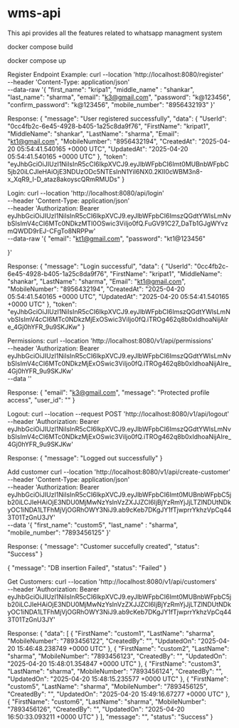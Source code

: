 # wms-api
This api provides all the features related to whatsapp managment system

docker compose build

docker compose up

Register Endpoint 
Example:
curl --location 'http://localhost:8080/register' \
--header 'Content-Type: application/json' \
--data-raw '{
    "first_name": "kripa1",
	"middle_name" : "shankar",
	"last_name": "sharma",
	"email": "k3@gmail.com",
	"password": "k@123456",
	"confirm_password": "k@123456",
	"mobile_number": "8956432193"
}'

Response:
{
    "message": "User registered successfully",
    "data": {
        "UserId": "0cc4fb2c-6e45-4928-b405-1a25c8da9f76",
        "FirstName": "kripat1",
        "MiddleName": "shankar",
        "LastName": "sharma",
        "Email": "kt1@gmail.com",
        "MobileNumber": "8956432194",
        "CreatedAt": "2025-04-20 05:54:41.540165 +0000 UTC",
        "UpdatedAt": "2025-04-20 05:54:41.540165 +0000 UTC"
    },
    "token": "eyJhbGciOiJIUzI1NiIsInR5cCI6IkpXVCJ9.eyJlbWFpbCI6Imt0MUBnbWFpbC5jb20iLCJleHAiOjE3NDUzODc5NTEsInN1YiI6NX0.2KII0cWBM3n8-x_XqR9_I-D_ataz8akoyscQRmRMUDs"
}


Login:
curl --location 'http://localhost:8080/api/login' \
--header 'Content-Type: application/json' \
--header 'Authorization: Bearer eyJhbGciOiJIUzI1NiIsInR5cCI6IkpXVCJ9.eyJlbWFpbCI6ImszQGdtYWlsLmNvbSIsImV4cCI6MTc0NDkzMTI0OSwic3ViIjo0fQ.FuGV91C27_DaTb1GJgWYvzmQWDD9rEJ-CFgTo8NRPPw' \
--data-raw '{
    "email": "kt1@gmail.com",
    "password": "kt1@123456"

}'

Response:
{
    "message": "Login successful",
     "data": {
        "UserId": "0cc4fb2c-6e45-4928-b405-1a25c8da9f76",
        "FirstName": "kripat1",
        "MiddleName": "shankar",
        "LastName": "sharma",
        "Email": "kt1@gmail.com",
        "MobileNumber": "8956432194",
        "CreatedAt": "2025-04-20 05:54:41.540165 +0000 UTC",
        "UpdatedAt": "2025-04-20 05:54:41.540165 +0000 UTC"
    },
    "token": "eyJhbGciOiJIUzI1NiIsInR5cCI6IkpXVCJ9.eyJlbWFpbCI6ImszQGdtYWlsLmNvbSIsImV4cCI6MTc0NDkzMjExOSwic3ViIjo0fQ.iTROg462q8b0xIdhoaNijAIre_4Gj0hYFR_9u9SKJKw"
}

Permissions:
curl --location 'http://localhost:8080/v1/api/permissions' \
--header 'Authorization: Bearer eyJhbGciOiJIUzI1NiIsInR5cCI6IkpXVCJ9.eyJlbWFpbCI6ImszQGdtYWlsLmNvbSIsImV4cCI6MTc0NDkzMjExOSwic3ViIjo0fQ.iTROg462q8b0xIdhoaNijAIre_4Gj0hYFR_9u9SKJKw' \
--data ''

Response:
{
    "email": "k3@gmail.com",
    "message": "Protected profile access",
    "user_id": ""
}

Logout:
curl --location --request POST 'http://localhost:8080/v1/api/logout' \
--header 'Authorization: Bearer eyJhbGciOiJIUzI1NiIsInR5cCI6IkpXVCJ9.eyJlbWFpbCI6ImszQGdtYWlsLmNvbSIsImV4cCI6MTc0NDkzMjExOSwic3ViIjo0fQ.iTROg462q8b0xIdhoaNijAIre_4Gj0hYFR_9u9SKJKw'

Response:
{
    "message": "Logged out successfully"
}

Add customer
curl --location 'http://localhost:8080/v1/api/create-customer' \
--header 'Content-Type: application/json' \
--header 'Authorization: Bearer eyJhbGciOiJIUzI1NiIsInR5cCI6IkpXVCJ9.eyJlbWFpbCI6Imt0MUBnbWFpbC5jb20iLCJleHAiOjE3NDU0MjMwNzYsInVzZXJJZCI6IjBjYzRmYjJjLTZlNDUtNDkyOC1iNDA1LTFhMjVjOGRhOWY3NiJ9.ab9cKeb7DKgJY1fTjwprrYkhzVpCq443T01TzGnU3JY' \
--data '{
    "first_name": "custom5",
    "last_name" : "sharma",
    "mobile_number": "7893456125"
}'

Response:
{
    "message": "Customer succefully created",
    "status": "Success"
}

{
    "message": "DB insertion Failed",
    "status": "Failed"
}

Get Customers:
curl --location 'http://localhost:8080/v1/api/customers' \
--header 'Authorization: Bearer eyJhbGciOiJIUzI1NiIsInR5cCI6IkpXVCJ9.eyJlbWFpbCI6Imt0MUBnbWFpbC5jb20iLCJleHAiOjE3NDU0MjMwNzYsInVzZXJJZCI6IjBjYzRmYjJjLTZlNDUtNDkyOC1iNDA1LTFhMjVjOGRhOWY3NiJ9.ab9cKeb7DKgJY1fTjwprrYkhzVpCq443T01TzGnU3JY'

Response:
{
    "data": [
        {
            "FirstName": "custom1",
            "LastName": "sharma",
            "MobileNumber": "7893456122",
            "CreatedBy": "",
            "UpdatedOn": "2025-04-20 15:46:48.238749 +0000 UTC"
        },
        {
            "FirstName": "custom2",
            "LastName": "sharma",
            "MobileNumber": "7893456123",
            "CreatedBy": "",
            "UpdatedOn": "2025-04-20 15:48:01.354847 +0000 UTC"
        },
        {
            "FirstName": "custom3",
            "LastName": "sharma",
            "MobileNumber": "7893456124",
            "CreatedBy": "",
            "UpdatedOn": "2025-04-20 15:48:15.235577 +0000 UTC"
        },
        {
            "FirstName": "custom5",
            "LastName": "sharma",
            "MobileNumber": "7893456125",
            "CreatedBy": "",
            "UpdatedOn": "2025-04-20 15:49:16.67277 +0000 UTC"
        },
        {
            "FirstName": "custom6",
            "LastName": "sharma",
            "MobileNumber": "7893456126",
            "CreatedBy": "",
            "UpdatedOn": "2025-04-20 16:50:33.093211 +0000 UTC"
        }
    ],
    "message": "",
    "status": "Success"
}
